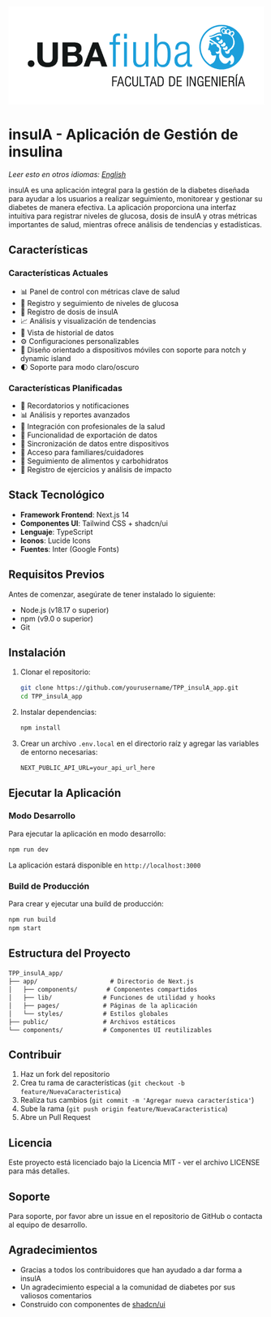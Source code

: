 <div align="center">
  <img src="images\logo-fiuba.png" alt="Logo FIUBA" width="800"/>
</div>

# insulA - Aplicación de Gestión de insulina

*Leer esto en otros idiomas: [English](README.en.md)*

insulA es una aplicación integral para la gestión de la diabetes diseñada para ayudar a los usuarios a realizar seguimiento, monitorear y gestionar su diabetes de manera efectiva. La aplicación proporciona una interfaz intuitiva para registrar niveles de glucosa, dosis de insulA y otras métricas importantes de salud, mientras ofrece análisis de tendencias y estadísticas.

## Características

### Características Actuales
- 📊 Panel de control con métricas clave de salud
- 📝 Registro y seguimiento de niveles de glucosa
- 💉 Registro de dosis de insulA
- 📈 Análisis y visualización de tendencias
- 📅 Vista de historial de datos
- ⚙️ Configuraciones personalizables
- 📱 Diseño orientado a dispositivos móviles con soporte para notch y dynamic island
- 🌓 Soporte para modo claro/oscuro

### Características Planificadas
- 🔔 Recordatorios y notificaciones
- 📊 Análisis y reportes avanzados
- 🤝 Integración con profesionales de la salud
- 📱 Funcionalidad de exportación de datos
- 🔄 Sincronización de datos entre dispositivos
- 👥 Acceso para familiares/cuidadores
- 🍎 Seguimiento de alimentos y carbohidratos
- 💪 Registro de ejercicios y análisis de impacto

## Stack Tecnológico

- **Framework Frontend**: Next.js 14
- **Componentes UI**: Tailwind CSS + shadcn/ui
- **Lenguaje**: TypeScript
- **Iconos**: Lucide Icons
- **Fuentes**: Inter (Google Fonts)

## Requisitos Previos

Antes de comenzar, asegúrate de tener instalado lo siguiente:
- Node.js (v18.17 o superior)
- npm (v9.0 o superior)
- Git

## Instalación

1. Clonar el repositorio:
   ```bash
   git clone https://github.com/yourusername/TPP_insulA_app.git
   cd TPP_insulA_app
   ```

2. Instalar dependencias:
   ```bash
   npm install
   ```

3. Crear un archivo `.env.local` en el directorio raíz y agregar las variables de entorno necesarias:
   ```env
   NEXT_PUBLIC_API_URL=your_api_url_here
   ```

## Ejecutar la Aplicación

### Modo Desarrollo
Para ejecutar la aplicación en modo desarrollo:
```bash
npm run dev
```
La aplicación estará disponible en `http://localhost:3000`

### Build de Producción
Para crear y ejecutar una build de producción:
```bash
npm run build
npm start
```

## Estructura del Proyecto

```
TPP_insulA_app/
├── app/                    # Directorio de Next.js
│   ├── components/        # Componentes compartidos
│   ├── lib/              # Funciones de utilidad y hooks
│   ├── pages/            # Páginas de la aplicación
│   └── styles/           # Estilos globales
├── public/               # Archivos estáticos
└── components/           # Componentes UI reutilizables
```

## Contribuir

1. Haz un fork del repositorio
2. Crea tu rama de características (`git checkout -b feature/NuevaCaracteristica`)
3. Realiza tus cambios (`git commit -m 'Agregar nueva característica'`)
4. Sube la rama (`git push origin feature/NuevaCaracteristica`)
5. Abre un Pull Request

## Licencia

Este proyecto está licenciado bajo la Licencia MIT - ver el archivo LICENSE para más detalles.

## Soporte

Para soporte, por favor abre un issue en el repositorio de GitHub o contacta al equipo de desarrollo.

## Agradecimientos

- Gracias a todos los contribuidores que han ayudado a dar forma a insulA
- Un agradecimiento especial a la comunidad de diabetes por sus valiosos comentarios
- Construido con componentes de [shadcn/ui](https://ui.shadcn.com/)
